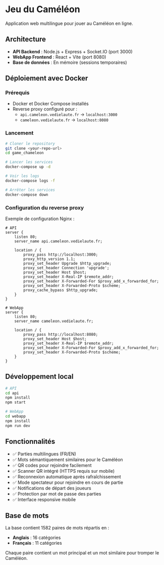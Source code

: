 # Jeu du Caméléon

Application web multilingue pour jouer au Caméléon en ligne.

## Architecture

- **API Backend** : Node.js + Express + Socket.IO (port 3000)
- **WebApp Frontend** : React + Vite (port 8080)
- **Base de données** : En mémoire (sessions temporaires)

## Déploiement avec Docker

### Prérequis

- Docker et Docker Compose installés
- Reverse proxy configuré pour :
  - `api.cameleon.vedielaute.fr` → `localhost:3000`
  - `cameleon.vedielaute.fr` → `localhost:8080`

### Lancement

```bash
# Cloner le repository
git clone <your-repo-url>
cd game_chameleon

# Lancer les services
docker-compose up -d

# Voir les logs
docker-compose logs -f

# Arrêter les services
docker-compose down
```

### Configuration du reverse proxy

Exemple de configuration Nginx :

```nginx
# API
server {
    listen 80;
    server_name api.cameleon.vedielaute.fr;
    
    location / {
        proxy_pass http://localhost:3000;
        proxy_http_version 1.1;
        proxy_set_header Upgrade $http_upgrade;
        proxy_set_header Connection 'upgrade';
        proxy_set_header Host $host;
        proxy_set_header X-Real-IP $remote_addr;
        proxy_set_header X-Forwarded-For $proxy_add_x_forwarded_for;
        proxy_set_header X-Forwarded-Proto $scheme;
        proxy_cache_bypass $http_upgrade;
    }
}

# WebApp
server {
    listen 80;
    server_name cameleon.vedielaute.fr;
    
    location / {
        proxy_pass http://localhost:8080;
        proxy_set_header Host $host;
        proxy_set_header X-Real-IP $remote_addr;
        proxy_set_header X-Forwarded-For $proxy_add_x_forwarded_for;
        proxy_set_header X-Forwarded-Proto $scheme;
    }
}
```

## Développement local

```bash
# API
cd api
npm install
npm start

# WebApp
cd webapp
npm install
npm run dev
```

## Fonctionnalités

- ✅ Parties multilingues (FR/EN)
- ✅ Mots sémantiquement similaires pour le Caméléon
- ✅ QR codes pour rejoindre facilement
- ✅ Scanner QR intégré (HTTPS requis sur mobile)
- ✅ Reconnexion automatique après rafraîchissement
- ✅ Mode spectateur pour rejoindre en cours de partie
- ✅ Notifications de départ des joueurs
- ✅ Protection par mot de passe des parties
- ✅ Interface responsive mobile

## Base de mots

La base contient 1582 paires de mots répartis en :
- **Anglais** : 16 catégories
- **Français** : 11 catégories

Chaque paire contient un mot principal et un mot similaire pour tromper le Caméléon.